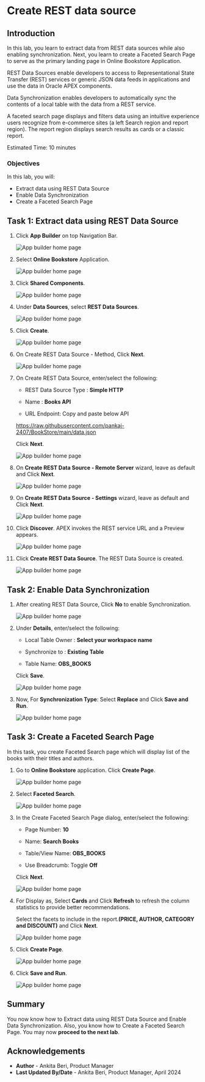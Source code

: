 # Create REST data source

## Introduction

In this lab, you learn to extract data from REST data sources  while also enabling synchronization. Next, you learn to create  a Faceted Search Page  to serve as the primary landing page in Online Bookstore Application.

REST Data Sources enable developers to access to Representational State Transfer (REST) services or generic JSON data feeds in applications and use the data in Oracle APEX components.

Data Synchronization enables developers to automatically sync the contents of a local table with the data from a REST service.

A faceted search page displays and filters data using an intuitive experience users recognize from e-commerce sites (a left Search region and report region). The report region displays search results as cards or a classic report.

Estimated Time: 10 minutes

### Objectives

In this lab, you will:

- Extract data using REST Data Source
- Enable Data Synchronization
- Create a Faceted Search Page

## Task 1: Extract data using REST Data Source

1. Click **App Builder** on top Navigation Bar.

    ![App builder home page](images/click-app-builder.png " ")

2. Select **Online Bookstore** Application.

    ![App builder home page](images/select-app.png " ")

3. Click **Shared Components**.

    ![App builder home page](images/select-sc.png " ")

4. Under **Data Sources**, select **REST Data Sources**.

    ![App builder home page](images/rest-data-source.png " ")

5. Click **Create**.

    ![App builder home page](images/rds-create.png " ")

6. On Create REST Data Source - Method, Click **Next**.

    ![App builder home page](images/rds-next1.png " ")

7. On Create REST Data Source, enter/select the following:

     - REST Data Source Type : **Simple HTTP**

     - Name  : **Books API**

     - URL Endpoint: Copy and paste below API

     https://raw.githubusercontent.com/pankaj-2407/BookStore/main/data.json

     Click **Next**.

    ![App builder home page](images/rds-name.png " ")

8. On **Create REST Data Source - Remote Server** wizard, leave as default and Click **Next**.

    ![App builder home page](images/rds-next2.png " ")

9. On **Create REST Data Source - Settings** wizard, leave as default and Click **Next**.

    ![App builder home page](images/rds-next3.png " ")

10. Click **Discover**. APEX invokes the REST service URL and a Preview appears.

    ![App builder home page](images/rds-discover.png " ")

11. Click **Create REST Data Source**. The REST Data Source is created.

    ![App builder home page](images/create-rds.png " ")

## Task 2: Enable Data Synchronization

1. After creating REST Data Source, Click **No** to enable Synchronization.

    ![App builder home page](images/click-no.png " ")

2. Under **Details**, enter/select the following:

    - Local Table Owner : **Select your workspace name**

    - Synchronize to : **Existing Table**

    - Table Name: **OBS\_BOOKS**

    Click **Save**.

    ![App builder home page](images/click-save.png " ")

3. Now, For **Synchronization Type**: Select **Replace** and Click **Save and Run**.

    ![App builder home page](images/click-replace.png " ")

## Task 3: Create a Faceted Search Page

In this task, you create Faceted Search page which will display list of the books with their titles and authors.

1. Go to **Online Bookstore** application. Click **Create Page**.

   ![App builder home page](images/fs-create.png " ")

2. Select **Faceted Search**.

   ![App builder home page](images/fs.png " ")

3. In the Create Faceted Search Page dialog, enter/select the following:

    - Page Number: **10**

    - Name: **Search Books**

    - Table/View Name: **OBS_BOOKS**

    - Use Breadcrumb: Toggle **Off**

   Click **Next**.

   ![App builder home page](images/fs-next.png " ")

4. For Display as, Select **Cards** and Click **Refresh** to refresh the column statistics to provide better recommendations.

    Select the facets to include in the report.**(PRICE, AUTHOR, CATEGORY and DISCOUNT)** and Click **Next**.

    ![App builder home page](images/fs-cards.png " ")

5. Click **Create Page**.

    ![App builder home page](images/fs-create-page.png " ")

6. Click **Save and Run**.

    ![App builder home page](images/fs-view.png " ")

## Summary

You now know how to Extract data using REST Data Source and Enable Data Synchronization. Also, you know how to Create a Faceted Search Page. You may now **proceed to the next lab**.

## Acknowledgements

- **Author** - Ankita Beri, Product Manager
- **Last Updated By/Date** - Ankita Beri, Product Manager, April 2024
